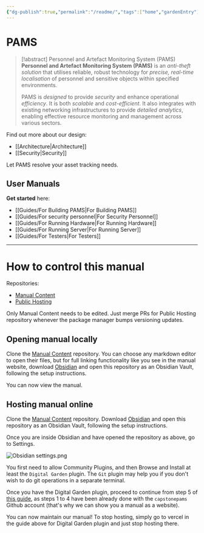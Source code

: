 ```yaml
---
{"dg-publish":true,"permalink":"/readme/","tags":["home","gardenEntry"],"noteIcon":""}
---
```


# PAMS

> [!abstract] Personnel and Artefact Monitoring System (PAMS)
> **Personnel and Artefact Monitoring System (PAMS)** is an *anti-theft solution* that utilises reliable, robust technology for *precise, real-time localisation* of personnel and sensitive objects within specified environments.
> 
> PAMS is *designed* to provide *security* and enhance operational *efficiency*. It is both *scalable* and *cost-efficient*. It also integrates with existing networking infrastructures to provide *detailed analytics*, enabling effective resource monitoring and management across various sectors.

Find out more about our design:

- [[Architecture\|Architecture]]
- [[Security\|Security]]

Let PAMS resolve your asset tracking needs.

## User Manuals

**Get started** here:

- [[Guides/For Building PAMS\|For Building PAMS]]
- [[Guides/For security personnel\|For Security Personnel]]
- [[Guides/For Running Hardware\|For Running Hardware]]
- [[Guides/For Running Server\|For Running Server]]
- [[Guides/For Testers\|For Testers]]

---

# How to control this manual

Repositories: 
- [Manual Content](https://github.com/S32-PAMS/PAMS-ManualContent)
- [Public Hosting](https://github.com/S32-PAMS/PAMS-Docs)

Only Manual Content needs to be edited. Just merge PRs for Public Hosting repository whenever the package manager bumps versioning updates.

## Opening manual locally

Clone the [Manual Content](https://github.com/S32-PAMS/PAMS-ManualContent) repository. You can choose any markdown editor to open their files, but for full linking functionality like you see in the manual website, download [Obsidian](https://obsidian.md/) and open this repository as an Obsidian Vault, following the setup instructions.

You can now view the manual.

## Hosting manual online

Clone the [Manual Content](https://github.com/S32-PAMS/PAMS-ManualContent) repository. Download [Obsidian](https://obsidian.md/) and open this repository as an Obsidian Vault, following the setup instructions.

Once you are inside Obsidian and have opened the repository as above, go to Settings.

![Obsidian settings.png](/img/user/Attachments/Obsidian%20settings.png)

You first need to allow Community Plugins, and then Browse and Install at least the `Digital Garden` plugin. The `Git` plugin may help you if you don't wish to do git operations in a separate terminal.

Once you have the Digital Garden plugin, proceed to continue from step 5 of [this guide](https://dg-docs.ole.dev/getting-started/01-getting-started/), as steps 1 to 4 have been already done with the `capstonepams` Github account (that's why we can show you a manual as a website).

You can now maintain our manual! To stop hosting, simply go to vercel in the guide above for Digital Garden plugin and just stop hosting there.
